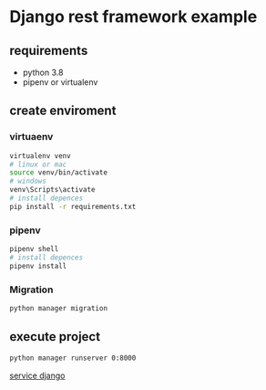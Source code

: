 # Django rest framework example

## requirements
- python 3.8
- pipenv or virtualenv

## create enviroment
### virtuaenv
``` bash
virtualenv venv
# linux or mac
source venv/bin/activate
# windows
venv\Scripts\activate
# install depences
pip install -r requirements.txt
```
### pipenv
``` bash
pipenv shell
# install depences
pipenv install
```

### Migration
``` bash
python manager migration
```

## execute project
``` bash
python manager runserver 0:8000
```

[service django](http:127.0.0.0:8000)